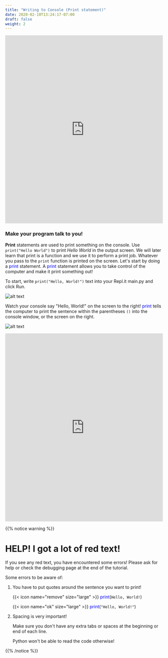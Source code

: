```yaml
---
title: "Writing to Console (Print statement)"
date: 2020-02-10T13:24:17-07:00
draft: false
weight: 2
---
```

<iframe width="100%" height="600px" src="https://www.youtube.com/embed/NrbQCjlzhYc" frameborder="0" allow="accelerometer; autoplay; encrypted-media; gyroscope; picture-in-picture" allowfullscreen></iframe>

### Make your program talk to you!

**Print** statements are used to print something on the console. Use `print("Hello World")` to print *Hello World* in the output screen. We will later learn that print is a function and we use it to perform a print job. Whatever you pass to the `print` function is printed on the screen.
Let's start by doing a <font color="blue">print</font> statement. A <font color="blue">print</font> statement allows you to take control of the computer and make it print something out! 

To start, write `print("Hello, World!")` text into your Repl.it main.py and click Run.

![alt text](../../img/run.png "the run button")

Watch your console say "Hello, World!" on the screen to the right! <font color="blue">print</font> tells the computer to print the sentence within the parentheses `()` into the console window, or the screen on the right.

![alt text](../../img/print.png "hello world in python!")

<iframe height="600px" width="100%" src="https://repl.it/@nuevofoundation/Basics-Print?lite=true" scrolling="no" frameborder="no" allowtransparency="true" allowfullscreen="true" sandbox="allow-forms allow-pointer-lock allow-popups allow-same-origin allow-scripts allow-modals"></iframe>

{{% notice warning %}}
# HELP! I got a lot of red text!

If you see any red text, you have encountered some errors! Please ask for help or check the debugging page at the end of the tutorial. 

Some errors to be aware of:

1. You have to put quotes around the sentence you want to print!
    
    {{< icon name="remove" size="large" >}} <font color="blue">print</font>(`Hello, World!`)

    {{< icon name="ok" size="large" >}} <font color="blue">print</font>(`"Hello, World!"`)

2. Spacing is very important! 

    Make sure you don't have any extra tabs or spaces at the beginning or end of each line. 

    Python won't be able to read the code otherwise! 

{{% /notice %}}
